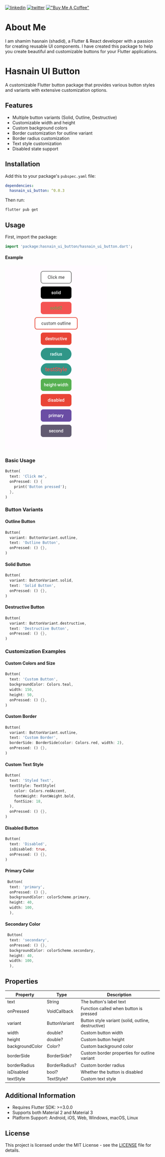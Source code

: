 [![linkedin](https://img.shields.io/badge/linkedin-0A66C2?style=for-the-badge&logo=linkedin&logoColor=white)](https://www.linkedin.com/in/shamim-hasnain/)
[![twitter](https://img.shields.io/badge/twitter-1DA1F2?style=for-the-badge&logo=twitter&logoColor=white)](https://x.com/hasnain_bd)
[!["Buy Me A Coffee"](https://www.buymeacoffee.com/assets/img/custom_images/orange_img.png)](https://buymeacoffee.com/hasnain.dev)

# About Me

I am shamim hasnain (shadid), a Flutter & React developer with a passion for creating reusable UI components. I have created this package to help you create beautiful and customizable buttons for your Flutter applications.

# Hasnain UI Button

A customizable Flutter button package that provides various button styles and variants with extensive customization options.

## Features

- Multiple button variants (Solid, Outline, Destructive)
- Customizable width and height
- Custom background colors
- Border customization for outline variant
- Border radius customization
- Text style customization
- Disabled state support

## Installation

Add this to your package's `pubspec.yaml` file:

```yaml
dependencies:
  hasnain_ui_button: ^0.0.3
```

Then run:

```bash
flutter pub get
```

## Usage

First, import the package:

```dart
import 'package:hasnain_ui_button/hasnain_ui_button.dart';
```

#### Example

![Example Screen Shot](./example/hasnain_ui_button_example.png)

### Basic Usage

```dart
Button(
  text: 'Click me',
  onPressed: () {
    print('Button pressed');
  },
)
```

### Button Variants

#### Outline Button

```dart
Button(
  variant: ButtonVariant.outline,
  text: 'Outline Button',
  onPressed: () {},
)
```

#### Solid Button

```dart
Button(
  variant: ButtonVariant.solid,
  text: 'Solid Button',
  onPressed: () {},
)
```

#### Destructive Button

```dart
Button(
  variant: ButtonVariant.destructive,
  text: 'Destructive Button',
  onPressed: () {},
)
```

### Customization Examples

#### Custom Colors and Size

```dart
Button(
  text: 'Custom Button',
  backgroundColor: Colors.teal,
  width: 150,
  height: 50,
  onPressed: () {},
)
```

#### Custom Border

```dart
Button(
  variant: ButtonVariant.outline,
  text: 'Custom Border',
  borderSide: BorderSide(color: Colors.red, width: 2),
  onPressed: () {},
)
```

#### Custom Text Style

```dart
Button(
  text: 'Styled Text',
  textStyle: TextStyle(
    color: Colors.redAccent,
    fontWeight: FontWeight.bold,
    fontSize: 18,
  ),
  onPressed: () {},
)
```

#### Disabled Button

```dart
Button(
  text: 'Disabled',
  isDisabled: true,
  onPressed: () {},
)
```

#### Primary Color

```dart
 Button(
  text: 'primary',
  onPressed: () {},
  backgroundColor: colorScheme.primary,
  height: 40,
  width: 100,
  ),
```

#### Secondary Color

```dart
 Button(
  text: 'secondary',
  onPressed: () {},
  backgroundColor: colorScheme.secondary,
  height: 40,
  width: 100,
  ),
```

## Properties

| Property        | Type          | Description                                        |
| --------------- | ------------- | -------------------------------------------------- |
| text            | String        | The button's label text                            |
| onPressed       | VoidCallback  | Function called when button is pressed             |
| variant         | ButtonVariant | Button style variant (solid, outline, destructive) |
| width           | double?       | Custom button width                                |
| height          | double?       | Custom button height                               |
| backgroundColor | Color?        | Custom background color                            |
| borderSide      | BorderSide?   | Custom border properties for outline variant       |
| borderRadius    | BorderRadius? | Custom border radius                               |
| isDisabled      | bool?         | Whether the button is disabled                     |
| textStyle       | TextStyle?    | Custom text style                                  |

## Additional Information

- Requires Flutter SDK: >=3.0.0
- Supports both Material 2 and Material 3
- Platform Support: Android, iOS, Web, Windows, macOS, Linux

## License

This project is licensed under the MIT License - see the [LICENSE](LICENSE) file for details.
